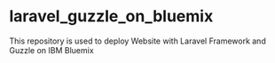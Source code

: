 # laravel_guzzle_on_bluemix
This repository is used to deploy Website with Laravel Framework and Guzzle on IBM Bluemix
